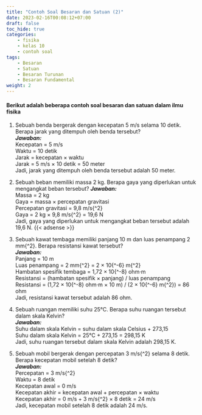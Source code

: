 ```yaml
---
title: "Contoh Soal Besaran dan Satuan (2)"
date: 2023-02-16T00:08:12+07:00
draft: false
toc_hide: true
categories:
    - fisika
    - kelas 10
    - contoh soal
tags:
    - Besaran
    - Satuan
    - Besaran Turunan
    - Besaran Fundamental
weight: 2
---
```

#### Berikut adalah beberapa contoh soal besaran dan satuan dalam ilmu fisika

1. Sebuah benda bergerak dengan kecepatan 5 m/s selama 10 detik. Berapa jarak yang ditempuh oleh benda tersebut?\
***Jawaban:***\
Kecepatan = 5 m/s\
Waktu = 10 detik\
Jarak = kecepatan × waktu\
Jarak = 5 m/s × 10 detik = 50 meter\
Jadi, jarak yang ditempuh oleh benda tersebut adalah 50 meter.

2. Sebuah beban memiliki massa 2 kg. Berapa gaya yang diperlukan untuk mengangkat beban tersebut?
***Jawaban:***\
Massa = 2 kg\
Gaya = massa × percepatan gravitasi\
Percepatan gravitasi = 9,8 m/s{^2}\
Gaya = 2 kg × 9,8 m/s{^2} = 19,6 N\
Jadi, gaya yang diperlukan untuk mengangkat beban tersebut adalah 19,6 N.
{{< adsense >}}
3. Sebuah kawat tembaga memiliki panjang 10 m dan luas penampang 2 mm{^2}. Berapa resistansi kawat tersebut?\
***Jawaban:***\
Panjang = 10 m\
Luas penampang = 2 mm{^2} = 2 × 10{^-6} m{^2}\
Hambatan spesifik tembaga = 1,72 × 10{^-8} ohm·m\
Resistansi = (hambatan spesifik × panjang) / luas penampang\
Resistansi = (1,72 × 10{^-8} ohm·m × 10 m) / (2 × 10{^-6} m{^2}) = 86 ohm\
Jadi, resistansi kawat tersebut adalah 86 ohm.

4. Sebuah ruangan memiliki suhu 25°C. Berapa suhu ruangan tersebut dalam skala Kelvin?\
***Jawaban:***\
Suhu dalam skala Kelvin = suhu dalam skala Celsius + 273,15\
Suhu dalam skala Kelvin = 25°C + 273,15 = 298,15 K\
Jadi, suhu ruangan tersebut dalam skala Kelvin adalah 298,15 K.

5. Sebuah mobil bergerak dengan percepatan 3 m/s{^2} selama 8 detik. Berapa kecepatan mobil setelah 8 detik?\
***Jawaban:***\
Percepatan = 3 m/s{^2}\
Waktu = 8 detik\
Kecepatan awal = 0 m/s\
Kecepatan akhir = kecepatan awal + percepatan × waktu\
Kecepatan akhir = 0 m/s + 3 m/s{^2} × 8 detik = 24 m/s\
Jadi, kecepatan mobil setelah 8 detik adalah 24 m/s.
